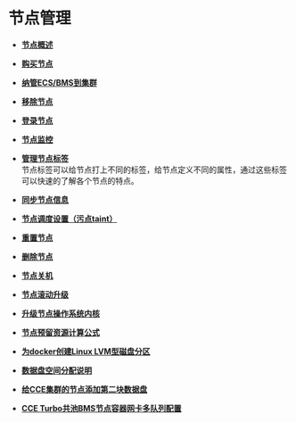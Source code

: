 # 节点管理<a name="cce_01_0183"></a>

-   **[节点概述](节点概述.md)**  

-   **[购买节点](购买节点.md)**  

-   **[纳管ECS/BMS到集群](纳管ECS-BMS到集群.md)**  

-   **[移除节点](移除节点.md)**  

-   **[登录节点](登录节点.md)**  

-   **[节点监控](节点监控.md)**  

-   **[管理节点标签](管理节点标签.md)**  
节点标签可以给节点打上不同的标签，给节点定义不同的属性，通过这些标签可以快速的了解各个节点的特点。
-   **[同步节点信息](同步节点信息.md)**  

-   **[节点调度设置（污点taint）](节点调度设置（污点taint）.md)**  

-   **[重置节点](重置节点.md)**  

-   **[删除节点](删除节点.md)**  

-   **[节点关机](节点关机.md)**  

-   **[节点滚动升级](节点滚动升级.md)**  

-   **[升级节点操作系统内核](升级节点操作系统内核.md)**  

-   **[节点预留资源计算公式](节点预留资源计算公式.md)**  

-   **[为docker创建Linux LVM型磁盘分区](为docker创建Linux-LVM型磁盘分区.md)**  

-   **[数据盘空间分配说明](数据盘空间分配说明.md)**  

-   **[给CCE集群的节点添加第二块数据盘](给CCE集群的节点添加第二块数据盘.md)**  

-   **[CCE Turbo共池BMS节点容器网卡多队列配置](CCE-Turbo共池BMS节点容器网卡多队列配置.md)**  


